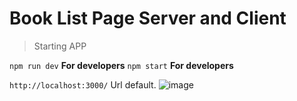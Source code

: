 # Book List Page Server and Client

 > Starting APP


`npm run dev` **For developers**
`npm start` **For developers**

`http://localhost:3000/` Url default.
![image](https://github.com/EclypDev/Book-list-page/assets/57846452/acdd2e86-c752-42cb-9991-147fd4b1f42b)

